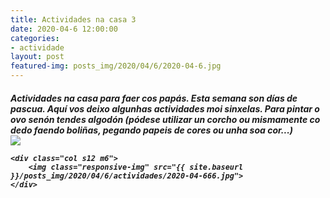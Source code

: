 ```yaml
---
title: Actividades na casa 3
date: 2020-04-6 12:00:00
categories:
- actividade
layout: post
featured-img: posts_img/2020/04/6/2020-04-6.jpg
---
```

 <h5 class="center header text_h2">
Actividades na casa para faer cos papás.
 <!--more-->
Esta semana son días de pascua. Aquí vos deixo algunhas actividades moi sinxelas. 
Para pintar o ovo senón tendes algodón (pódese utilizar un corcho ou mismamente co dedo faendo boliñas, pegando papeis de cores ou unha soa cor...)

<div class="row">
    <div class="col s12 m6">
		<img class="responsive-img" src="{{ site.baseurl }}/posts_img/2020/04/6/actividades/2020-04-66.jpg">
	</div>
	
	 
    <div class="col s12 m6">
		<img class="responsive-img" src="{{ site.baseurl }}/posts_img/2020/04/6/actividades/2020-04-666.jpg">
	</div>
 
</div>

